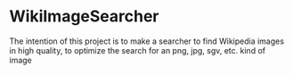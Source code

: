 # WikiImageSearcher

The intention of this project is to make a searcher to find Wikipedia images in high quality, to optimize the search for an png, jpg, sgv, etc. kind of image
